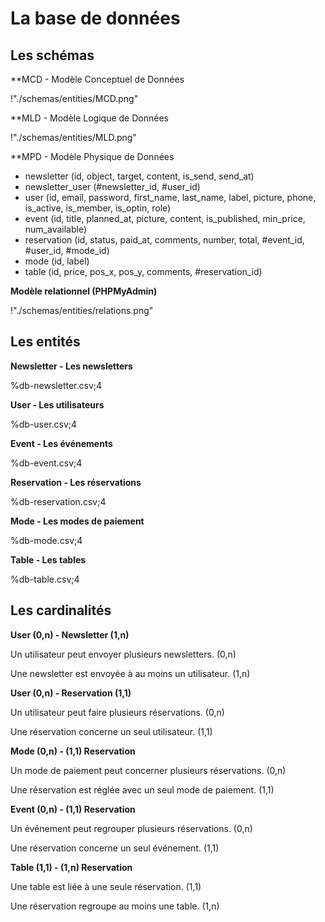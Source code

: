 # La base de données

## Les schémas

**MCD -  Modèle Conceptuel de Données

!"./schemas/entities/MCD.png"

**MLD -  Modèle Logique de Données

!"./schemas/entities/MLD.png"

**MPD -  Modèle Physique de Données

- newsletter (id, object, target, content, is_send, send_at)
- newsletter_user (#newsletter_id, #user_id)
- user (id, email, password, first_name, last_name, label, picture, phone, is_active, is_member, is_optin, role)
- event (id, title, planned_at, picture, content, is_published, min_price, num_available)
- reservation (id, status, paid_at, comments, number, total, #event_id, #user_id, #mode_id)
- mode (id, label)
- table (id, price, pos_x, pos_y, comments, #reservation_id)

**Modèle relationnel (PHPMyAdmin)**

!"./schemas/entities/relations.png"

## Les entités

**Newsletter - Les newsletters**

%db-newsletter.csv;4

**User - Les utilisateurs**

%db-user.csv;4

**Event - Les événements**

%db-event.csv;4

**Reservation - Les réservations**

%db-reservation.csv;4

**Mode - Les modes de paiement**

%db-mode.csv;4

**Table - Les tables**

%db-table.csv;4

## Les cardinalités

**User (0,n) - Newsletter (1,n)**

Un utilisateur peut envoyer plusieurs newsletters. (0,n)

Une newsletter est envoyée à au moins un utilisateur. (1,n)

**User (0,n) - Reservation (1,1)**

Un utilisateur peut faire plusieurs réservations. (0,n)

Une réservation concerne un seul utilisateur. (1,1)

**Mode (0,n) - (1,1) Reservation**

Un mode de paiement peut concerner plusieurs réservations. (0,n)

Une réservation est réglée avec un seul mode de paiement. (1,1)

**Event (0,n) - (1,1) Reservation**

Un événement peut regrouper plusieurs réservations. (0,n)

Une réservation concerne un seul événement. (1,1)

**Table (1,1) - (1,n) Reservation**

Une table est liée à une seule réservation. (1,1)

Une réservation regroupe au moins une table. (1,n)
